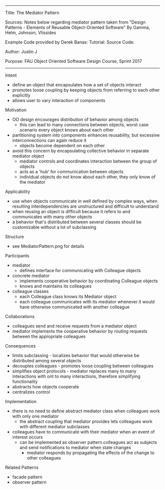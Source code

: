 ----------------------------------------------------------------------------------------------------------------
Title: The Mediator Pattern

Sources:
Notes below regarding mediator pattern taken from "Design Patterns - Elements of Reusable Object-Oriented Software"
By Gamma, Helm, Johnson, Vlissides

Example Code provided by Derek Banas:
Tutorial: 
Source Code: 

Author: Justin J

Purpose: FAU Object Oriented Software Design Course, Sprint 2017

----------------------------------------------------------------------------------------------------------------

Intent
- define an object that encapsulates how a set of objects interact
- promotes loose coupling by keeping objects from referring to each other explicitly
- allows user to vary interaction of components

Motivation
- OO design encourages distribution of behavior among objects
	- this can lead to many connections between objects, worst case scenario every object knows about each other
- partitioning system into components enhances reusability, but excessive interconnections can again reduce it
	- objects become dependent on each other
- avoid this concern by encapsulating collective behavior in separate mediator object
	- mediator controls and coordinates interaction between the group of objects
	- acts as a 'hub' for communication between objects
	- individual objects do not know about each other, they only know of the mediator

Applicability
- use when objects communicate in well defined by complex ways, when resulting interdependencies are unstructured and difficult to understand
- when reusing an object is difficult because it refers to and communicates with many other objects
- a behavior that's distributed between several classes should be customizable without a lot of subclassing
	
Structure
- see MediatorPattern.png for details

Participants
- mediator
	- defines interface for communicating with Colleague objects
- concrete mediator
	- implements cooperative behavior by coordinating Colleague objects
	- knows and maintains its colleagues
- colleague classes
	- each Colleague class knows its Mediator object
	- each colleague communicates with its mediator whenever it would have otherwise communicated with another colleague

Collaborations
- colleagues send and receive requests from a mediator object
- mediator implements the cooperative behavior by routing requests between the appropriate colleagues

Consequences
- limits subclassing - localizes behavior that would otherwise be distributed among several objects
- decouples colleagues - promotes loose coupling between colleagues
- simplifies object protocols - mediator replaces many to many interactions with ont to many interactions, therefore simplifying functionality
- abstracts how objects cooperate
- centralizes control

Implementation
- there is no need to define abstract mediator class when colleagues work with only one mediator
	- the abstract coupling that mediator provides lets colleagues work with different mediator subclasses
- colleagues have to communicate with their mediator when an event of interest occurs
	- can be implemented as observer pattern.colleagues act as subjects and send notifications to mediator when state changes
		- mediator responds by propagating the effects of the change to other colleagues

Related Patterns
- facade pattern
- observer pattern
